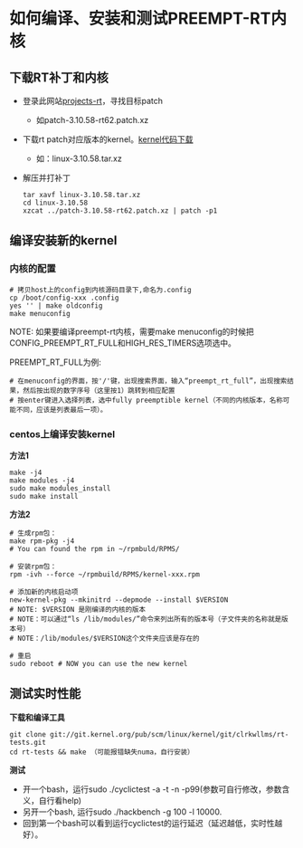 如何编译、安装和测试PREEMPT-RT内核
==================================

下载RT补丁和内核
-------------------------------------------------------------------------------

* 登录此网站[projects-rt](https://www.kernel.org/pub/linux/kernel/projects/rt/)，寻找目标patch
	* 如patch-3.10.58-rt62.patch.xz
* 下载rt patch对应版本的kernel。[kernel代码下载](https://www.kernel.org/pub/linux/kernel/)
	* 如：linux-3.10.58.tar.xz
* 解压并打补丁

	```
	tar xavf linux-3.10.58.tar.xz
	cd linux-3.10.58
	xzcat ../patch-3.10.58-rt62.patch.xz | patch -p1
	```

编译安装新的kernel
-------------------------------------------------------------------------------

### 内核的配置

```
# 拷贝host上的config到内核源码目录下,命名为.config
cp /boot/config-xxx .config
yes '' | make oldconfig
make menuconfig
```

NOTE: 如果要编译preempt-rt内核，需要make menuconfig的时候把CONFIG_PREEMPT_RT_FULL和HIGH_RES_TIMERS选项选中。

PREEMPT_RT_FULL为例:

```
# 在menuconfig的界面，按'/'键，出现搜索界面，输入“preempt_rt_full”，出现搜索结果，然后按出现的数字序号（这里按1）跳转到相应配置
# 按enter键进入选择列表，选中fully preemptible kernel（不同的内核版本，名称可能不同，应该是列表最后一项）。
```

### centos上编译安装kernel

**方法1**

```
make -j4
make modules -j4
sudo make modules_install
sudo make install
```

**方法2**

```
# 生成rpm包：
make rpm-pkg -j4
# You can found the rpm in ~/rpmbuld/RPMS/

# 安装rpm包：
rpm -ivh --force ~/rpmbuild/RPMS/kernel-xxx.rpm

# 添加新的内核启动项
new-kernel-pkg --mkinitrd --depmode --install $VERSION
# NOTE: $VERSION 是刚编译的内核的版本
# NOTE：可以通过“ls /lib/modules/”命令来列出所有的版本号（子文件夹的名称就是版本号）
# NOTE：/lib/modules/$VERSION这个文件夹应该是存在的

# 重启
sudo reboot # NOW you can use the new kernel
```

测试实时性能
-------------------------------------------------------------------------------

**下载和编译工具**

```
git clone git://git.kernel.org/pub/scm/linux/kernel/git/clrkwllms/rt-tests.git
cd rt-tests && make （可能报错缺失numa，自行安装）
```

**测试**

* 开一个bash，运行sudo ./cyclictest -a -t -n -p99(参数可自行修改，参数含义，自行看help)
* 另开一个bash, 运行sudo ./hackbench -g 100 -l 10000. 
* 回到第一个bash可以看到运行cyclictest的运行延迟（延迟越低，实时性越好）。
